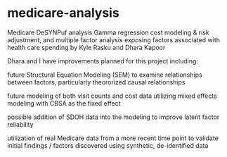 # medicare-analysis
Medicare DeSYNPuf analysis Gamma regression cost modeling &amp; risk adjustment, and multiple factor analysis exposing factors associated with health care spending
by Kyle Rasku and Dhara Kapoor

Dhara and I have improvements planned for this project including:

future Structural Equation Modeling (SEM) to examine relationships between factors, particularly theororized causal relationships

future modeling of both visit counts and cost data utilizing mixed effects modeling with CBSA as the fixed effect

possible addition of SDOH data into the modeling to improve latent factor reliability

utilization of real Medicare data from a more recent time point to validate initial findings / factors discovered using synthetic, de-identified data

